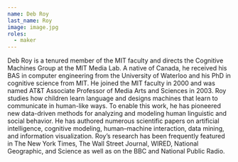 ```yaml
---
name: Deb Roy
last_name: Roy
image: image.jpg
roles:
  - maker
---
```

Deb Roy is a tenured member of the MIT faculty and directs the Cognitive Machines Group at the MIT Media Lab. A native of Canada, he received his BAS in computer engineering from the University of Waterloo and his PhD in cognitive science from MIT. He joined the MIT faculty in 2000 and was named AT&T Associate Professor of Media Arts and Sciences in 2003. Roy studies how children learn language and designs machines that learn to communicate in human-like ways. To enable this work, he has pioneered new data-driven methods for analyzing and modeling human linguistic and social behavior. He has authored numerous scientific papers on artificial intelligence, cognitive modeling, human–machine interaction, data mining, and information visualization. Roy’s research has been frequently featured in The New York Times, The Wall Street Journal, WIRED, National Geographic, and Science as well as on the BBC and National Public Radio.
